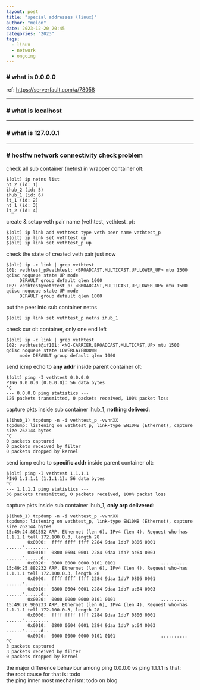 ```yaml
---
layout: post
title: "special addresses (linux)"
author: "melon"
date: 2023-12-20 20:45
categories: "2023"
tags:
  - linux
  - network
  - ongoing
---
```


### # what is 0.0.0.0
ref: https://serverfault.com/a/78058

<hr>

### # what is localhost

<hr>

### # what is 127.0.0.1

<hr>

### # hostfw network connectivity check problem
check all sub container (netns) in wrapper container olt:
```text
$(olt) ip netns list
nt_2 (id: 1)
ihub_2 (id: 5)
ihub_1 (id: 6)
lt_1 (id: 2)
nt_1 (id: 3)
lt_2 (id: 4)
```

create & setup veth pair name (vethtest, vethtest_p):
```text
$(olt) ip link add vethtest type veth peer name vethtest_p
$(olt) ip link set vethtest up
$(olt) ip link set vethtest_p up
```

check the state of created veth pair just now
```text
$(olt) ip -c link | grep vethtest
101: vethtest_p@vethtest: <BROADCAST,MULTICAST,UP,LOWER_UP> mtu 1500 qdisc noqueue state UP mode
     DEFAULT group default qlen 1000
102: vethtest@vethtest_p: <BROADCAST,MULTICAST,UP,LOWER_UP> mtu 1500 qdisc noqueue state UP mode
     DEFAULT group default qlen 1000
```

put the peer into sub container netns
```text
$(olt) ip link set vethtest_p netns ihub_1 
```

check cur olt container, only one end left
```text
$(olt) ip -c link | grep vethtest
102: vethtest@if101: <NO-CARRIER,BROADCAST,MULTICAST,UP> mtu 1500 qdisc noqueue state LOWERLAYERDOWN
     mode DEFAULT group default qlen 1000
```

send icmp echo to __any addr__ inside parent container olt:
```text
$(olt) ping -I vethtest 0.0.0.0
PING 0.0.0.0 (0.0.0.0): 56 data bytes
^C
--- 0.0.0.0 ping statistics ---
126 packets transmitted, 0 packets received, 100% packet loss
```

capture pkts inside sub container ihub_1, __nothing deliverd__:
```text
$(ihub_1) tcpdump -n -i vethtest_p -vvnnXX
tcpdump: listening on vethtest_p, link-type EN10MB (Ethernet), capture size 262144 bytes
^C
0 packets captured
0 packets received by filter
0 packets dropped by kernel
```

send icmp echo to __specific addr__ inside parent container olt:
```text
$(olt) ping -I vethtest 1.1.1.1
PING 1.1.1.1 (1.1.1.1): 56 data bytes
^C
--- 1.1.1.1 ping statistics ---
36 packets transmitted, 0 packets received, 100% packet loss
```

capture pkts inside sub container ihub_1, __only arp delivered__:
```text
$(ihub_1) tcpdump -n -i vethtest_p -vvnnXX
tcpdump: listening on vethtest_p, link-type EN10MB (Ethernet), capture size 262144 bytes
15:49:24.861552 ARP, Ethernet (len 6), IPv4 (len 4), Request who-has 1.1.1.1 tell 172.100.0.3, length 28
        0x0000:  ffff ffff ffff 2284 9daa 1db7 0806 0001  ......".........
        0x0010:  0800 0604 0001 2284 9daa 1db7 ac64 0003  ......"......d..
        0x0020:  0000 0000 0000 0101 0101                 ..........
15:49:25.882232 ARP, Ethernet (len 6), IPv4 (len 4), Request who-has 1.1.1.1 tell 172.100.0.3, length 28
        0x0000:  ffff ffff ffff 2284 9daa 1db7 0806 0001  ......".........
        0x0010:  0800 0604 0001 2284 9daa 1db7 ac64 0003  ......"......d..
        0x0020:  0000 0000 0000 0101 0101                 ..........
15:49:26.906233 ARP, Ethernet (len 6), IPv4 (len 4), Request who-has 1.1.1.1 tell 172.100.0.3, length 28
        0x0000:  ffff ffff ffff 2284 9daa 1db7 0806 0001  ......".........
        0x0010:  0800 0604 0001 2284 9daa 1db7 ac64 0003  ......"......d..
        0x0020:  0000 0000 0000 0101 0101                 ..........
^C
3 packets captured
3 packets received by filter
0 packets dropped by kernel
```

the major difference behaviour among ping 0.0.0.0 vs ping 1.1.1.1 is that:  
the root cause for that is: todo  
the ping inner most mechanism: todo on blog
